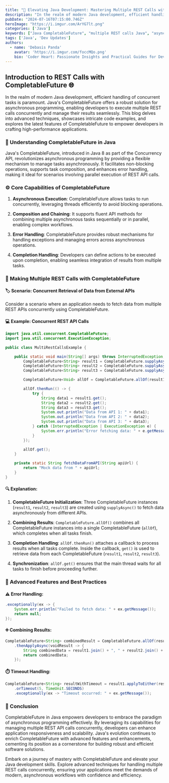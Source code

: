 ```yaml
---
title: "🚀 Elevating Java Development: Mastering Multiple REST Calls with CompletableFuture"
description: "In the realm of modern Java development, efficient handling of concurrent tasks is paramount. Java's CompletableFuture offers a robust solution for asynchronous programming, enabling developers to execute multiple REST calls concurrently and manage their results seamlessly."
pubDate: "2024-07-16T07:15:00.746Z"
heroImage: "https://i.imgur.com/ArYG7lt.png"
categories: ['Java']
keywords: ["Java CompletableFuture", "multiple REST calls Java", "asynchronous programming Java", "Java concurrency", "REST API calls", "CompletableFuture tutorial", "Java development", "handling REST requests", "Java async processing", "advanced Java features"]
tags: ['Java', 'Dev Updates']
authors:
  - name: 'Debasis Panda'
    avatar: 'https://i.imgur.com/foccMQo.png'
    bio: 'Coder Heart: Passionate Insights and Practical Guides for Developers'
---
```


## Introduction to REST Calls with CompletableFuture 🌐

In the realm of modern Java development, efficient handling of concurrent tasks is paramount. Java's CompletableFuture offers a robust solution for asynchronous programming, enabling developers to execute multiple REST calls concurrently and manage their results seamlessly. This blog delves into advanced techniques, showcases intricate code examples, and explores the latest features of CompletableFuture to empower developers in crafting high-performance applications.

### 🌟 Understanding CompletableFuture in Java

Java's CompletableFuture, introduced in Java 8 as part of the Concurrency API, revolutionizes asynchronous programming by providing a flexible mechanism to manage tasks asynchronously. It facilitates non-blocking operations, supports task composition, and enhances error handling, making it ideal for scenarios involving parallel execution of REST API calls.

### ⚙️ Core Capabilities of CompletableFuture

1. **Asynchronous Execution**: CompletableFuture allows tasks to run concurrently, leveraging threads efficiently to avoid blocking operations.
   
2. **Composition and Chaining**: It supports fluent API methods for combining multiple asynchronous tasks sequentially or in parallel, enabling complex workflows.
   
3. **Error Handling**: CompletableFuture provides robust mechanisms for handling exceptions and managing errors across asynchronous operations.
   
4. **Completion Handling**: Developers can define actions to be executed upon completion, enabling seamless integration of results from multiple tasks.

### 🚀 Making Multiple REST Calls with CompletableFuture

#### 🏷️ Scenario: Concurrent Retrieval of Data from External APIs

Consider a scenario where an application needs to fetch data from multiple REST APIs concurrently using CompletableFuture.

#### 💻 Example: Concurrent REST API Calls

```java
import java.util.concurrent.CompletableFuture;
import java.util.concurrent.ExecutionException;

public class MultiRestCallsExample {

    public static void main(String[] args) throws InterruptedException, ExecutionException {
        CompletableFuture<String> result1 = CompletableFuture.supplyAsync(() -> fetchDataFromAPI("https://api.example.com/data1"));
        CompletableFuture<String> result2 = CompletableFuture.supplyAsync(() -> fetchDataFromAPI("https://api.example.com/data2"));
        CompletableFuture<String> result3 = CompletableFuture.supplyAsync(() -> fetchDataFromAPI("https://api.example.com/data3"));

        CompletableFuture<Void> allOf = CompletableFuture.allOf(result1, result2, result3);

        allOf.thenRun(() -> {
            try {
                String data1 = result1.get();
                String data2 = result2.get();
                String data3 = result3.get();
                System.out.println("Data from API 1: " + data1);
                System.out.println("Data from API 2: " + data2);
                System.out.println("Data from API 3: " + data3);
            } catch (InterruptedException | ExecutionException e) {
                System.err.println("Error fetching data: " + e.getMessage());
            }
        });

        allOf.get();
    }

    private static String fetchDataFromAPI(String apiUrl) {
        return "Mock data from " + apiUrl;
    }
}
```

#### 🔍 Explanation:

1. **CompletableFuture Initialization**: Three CompletableFuture instances (`result1`, `result2`, `result3`) are created using `supplyAsync()` to fetch data asynchronously from different APIs.
   
2. **Combining Results**: `CompletableFuture.allOf()` combines all CompletableFuture instances into a single CompletableFuture (`allOf`), which completes when all tasks finish.
   
3. **Completion Handling**: `allOf.thenRun()` attaches a callback to process results when all tasks complete. Inside the callback, `get()` is used to retrieve data from each CompletableFuture (`result1`, `result2`, `result3`).
   
4. **Synchronization**: `allOf.get()` ensures that the main thread waits for all tasks to finish before proceeding further.

### 🔧 Advanced Features and Best Practices

#### ⚠️ Error Handling:

```java
.exceptionally(ex -> {
    System.err.println("Failed to fetch data: " + ex.getMessage());
    return null;
});
```

#### ➕ Combining Results:

```java
CompletableFuture<String> combinedResult = CompletableFuture.allOf(result1, result2, result3)
    .thenApplyAsync(voidResult -> {
        String combinedData = result1.join() + ", " + result2.join() + ", " + result3.join();
        return combinedData;
    });
```

#### ⏱️ Timeout Handling:

```java
CompletableFuture<String> resultWithTimeout = result1.applyToEither(result2, data -> data)
    .orTimeout(5, TimeUnit.SECONDS)
    .exceptionally(ex -> "Timeout occurred: " + ex.getMessage());
```

### 🏁 Conclusion

CompletableFuture in Java empowers developers to embrace the paradigm of asynchronous programming effectively. By leveraging its capabilities for managing multiple REST API calls concurrently, developers can enhance application responsiveness and scalability. Java's evolution continues to enrich CompletableFuture with advanced features and enhancements, cementing its position as a cornerstone for building robust and efficient software solutions.

Embark on a journey of mastery with CompletableFuture and elevate your Java development skills. Explore advanced techniques for handling multiple REST calls concurrently, ensuring your applications meet the demands of modern, asynchronous workflows with confidence and efficiency.